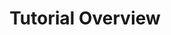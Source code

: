 ---
layout: tutorial_overview
title: Tutorial Overview
menu_title: Tutorial Overview
description: Tutorial Overview
lang: en
weight: 20
ref: tut-20
---